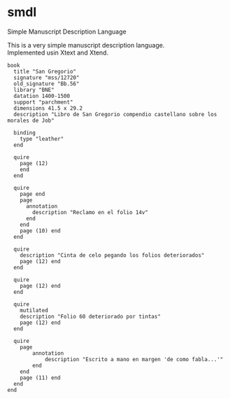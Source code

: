 # smdl

Simple Manuscript Description Language

This is a very simple manuscript description language.  
Implemented usin Xtext and Xtend.

```
book
  title "San Gregorio"
  signature "mss/12720"
  old_signature "Bb.56"
  library "BNE"
  datation 1400-1500
  support "parchment"
  dimensions 41.5 x 29.2
  description "Libro de San Gregorio compendio castellano sobre los morales de Job"

  binding
    type "leather"
  end

  quire
    page (12)
    end
  end

  quire
    page end
    page
      annotation
        description "Reclamo en el folio 14v"
      end
    end
    page (10) end
  end

  quire
    description "Cinta de celo pegando los folios deteriorados"
    page (12) end
  end

  quire
    page (12) end
  end

  quire
    mutilated
    description "Folio 60 deteriorado por tintas"
    page (12) end
  end

  quire
    page
        annotation
            description "Escrito a mano en margen 'de como fabla...'"
        end
    end
    page (11) end
  end
end
```
